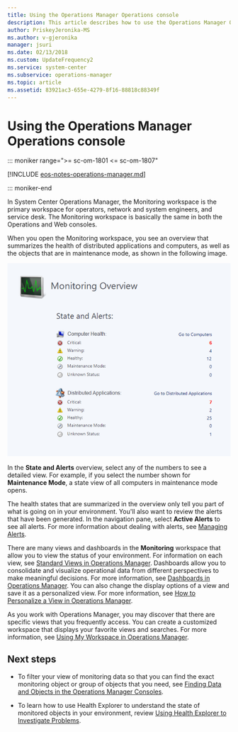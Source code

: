 ```yaml
---
title: Using the Operations Manager Operations console
description: This article describes how to use the Operations Manager Operations console to view operational data from monitored objects in the environment.
author: PriskeyJeronika-MS
ms.author: v-gjeronika
manager: jsuri
ms.date: 02/13/2018
ms.custom: UpdateFrequency2
ms.service: system-center
ms.subservice: operations-manager
ms.topic: article
ms.assetid: 83921ac3-655e-4279-8f16-88818c88349f
---  
```


# Using the Operations Manager Operations console

::: moniker range=">= sc-om-1801 <= sc-om-1807"

[!INCLUDE [eos-notes-operations-manager.md](../includes/eos-notes-operations-manager.md)]

::: moniker-end

In System Center Operations Manager, the Monitoring workspace is the primary workspace for operators, network and system engineers, and service desk. The Monitoring workspace is basically the same in both the Operations and Web consoles.  

When you open the Monitoring workspace, you see an overview that summarizes the health of distributed applications and computers, as well as the objects that are in maintenance mode, as shown in the following image.  

![Screenshot showing Monitoring overview summarizes alert status.](./media/manage-using-monitoring-workspace/summarize-alert-status.png)  

In the **State and Alerts** overview, select any of the numbers to see a detailed view. For example, if you select the number shown for **Maintenance Mode**, a state view of all computers in maintenance mode opens.  

The health states that are summarized in the overview only tell you part of what is going on in your environment. You'll also want to review the alerts that have been generated. In the navigation pane, select **Active Alerts** to see all alerts. For more information about dealing with alerts, see [Managing Alerts](manage-alert-generation-overview.md).  

There are many views and dashboards in the **Monitoring** workspace that allow you to view the status of your environment. For information on each view, see [Standard Views in Operations Manager](manage-console-standard-views.md). Dashboards allow you to consolidate and visualize operational data from different perspectives to make meaningful decisions. For more information, see [Dashboards in Operations Manager](manage-dashboards-overview.md).  You can also change the display options of a view and save it as a personalized view. For more information, see [How to Personalize a View in Operations Manager](manage-console-personalize-views.md).  

As you work with Operations Manager, you may discover that there are specific views that you frequently access. You can create a customized workspace that displays your favorite views and searches. For more information, see [Using My Workspace in Operations Manager](manage-consoles-my-workspace.md).  

## Next steps

* To filter your view of monitoring data so that you can find the exact monitoring object or group of objects that you need, see [Finding Data and Objects in the Operations Manager Consoles](manage-console-finding-data.md).

* To learn how to use Health Explorer to understand the state of monitored objects in your environment, review [Using Health Explorer to Investigate Problems](manage-consoles-overview-healthexplorer.md).
